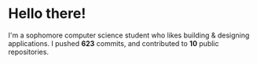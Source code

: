 # Hello there!
I'm a sophomore computer science student who likes building & designing applications. I pushed **623** commits, and contributed to **10** public repositories.
